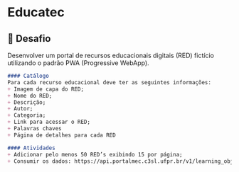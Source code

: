 # Educatec

## 🧐 Desafio <a name = "desafio"></a>
Desenvolver um portal de recursos educacionais digitais (RED) fictício utilizando o padrão PWA (Progressive WebApp).
```md
#### Catálogo
Para cada recurso educacional deve ter as seguintes informações:
+ Imagem de capa do RED;
+ Nome do RED;
+ Descrição;
+ Autor;
+ Categoria;
+ Link para acessar o RED;
+ Palavras chaves
+ Página de detalhes para cada RED

#### Atividades
+ Adicionar pelo menos 50 RED’s exibindo 15 por página;
+ Consumir os dados: https://api.portalmec.c3sl.ufpr.br/v1/learning_objects